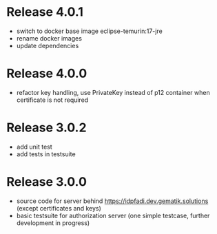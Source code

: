# Release 4.0.1

- switch to docker base image eclipse-temurin:17-jre
- rename docker images
- update dependencies

# Release 4.0.0

- refactor key handling, use PrivateKey instead of p12 container when certificate is not required

# Release 3.0.2

- add unit test
- add tests in testsuite

# Release 3.0.0

- source code for server behind https://idpfadi.dev.gematik.solutions (except certificates and keys)
- basic testsuite for authorization server (one simple testcase, further development in progress)
